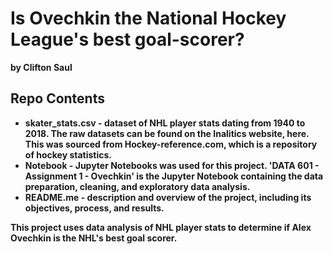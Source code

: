 # Is Ovechkin the National Hockey League's best goal-scorer?
<b> by Clifton Saul

## Repo Contents
* <b> skater_stats.csv </b> - dataset of NHL player stats dating from 1940 to 2018. The raw datasets can be found on the Inalitics website, here. This was sourced from Hockey-reference.com, which is a repository of hockey statistics.<br>
* <b> Notebook </b> - Jupyter Notebooks was used for this project. 'DATA 601 - Assignment 1 - Ovechkin' is the Jupyter Notebook containing the data preparation, cleaning, and exploratory data analysis. <br>
* <b> README.me </b> - description and overview of the project, including its objectives, process, and results.

This project uses data analysis of NHL player stats to determine if Alex Ovechkin is the NHL's best goal scorer. 
